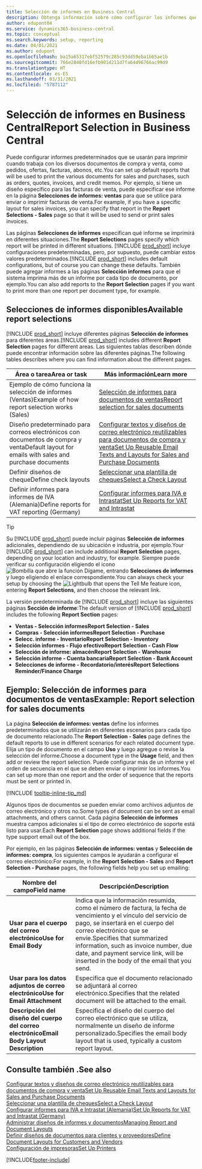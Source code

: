 ```yaml
---
title: Selección de informes en Business Central
description: Obtenga información sobre cómo configurar los informes que utiliza para imprimir varios tipos de documentos en Business Central.
author: edupont04
ms.service: dynamics365-business-central
ms.topic: conceptual
ms.search.keywords: setup, reporting
ms.date: 04/01/2021
ms.author: edupont
ms.openlocfilehash: ba15a65317ebf52579c285c93dd59eba1b65ae1b
ms.sourcegitcommit: 766e2840fd16efb901d211d7fa64d96766ac99d9
ms.translationtype: HT
ms.contentlocale: es-ES
ms.lasthandoff: 03/31/2021
ms.locfileid: "5787112"
---
```

# <a name="report-selection-in-business-central"></a><span data-ttu-id="4afc6-103">Selección de informes en Business Central</span><span class="sxs-lookup"><span data-stu-id="4afc6-103">Report Selection in Business Central</span></span>

<span data-ttu-id="4afc6-104">Puede configurar informes predeterminados que se usarán para imprimir cuando trabaja con los diversos documentos de compra y venta, como pedidos, ofertas, facturas, abonos, etc.</span><span class="sxs-lookup"><span data-stu-id="4afc6-104">You can set up default reports that will be used to print the various documents for sales and purchases, such as orders, quotes, invoices, and credit memos.</span></span> <span data-ttu-id="4afc6-105">Por ejemplo, si tiene un diseño específico para las facturas de venta, puede especificar ese informe en la página **Selecciones de informes: ventas** para que se utilice para enviar o imprimir facturas de venta.</span><span class="sxs-lookup"><span data-stu-id="4afc6-105">For example, if you have a specific layout for sales invoices, you can specify that report in the **Report Selections - Sales** page so that it will be used to send or print sales invoices.</span></span>  

<span data-ttu-id="4afc6-106">Las páginas **Selecciones de informes** especifican qué informe se imprimirá en diferentes situaciones.</span><span class="sxs-lookup"><span data-stu-id="4afc6-106">The **Report Selections** pages specify which report will be printed in different situations.</span></span> <span data-ttu-id="4afc6-107">[!INCLUDE [prod_short](includes/prod_short.md)] incluye configuraciones predeterminadas, pero, por supuesto, puede cambiar estos valores predeterminados.</span><span class="sxs-lookup"><span data-stu-id="4afc6-107">[!INCLUDE [prod_short](includes/prod_short.md)] includes default configurations, but of course you can change these defaults.</span></span> <span data-ttu-id="4afc6-108">También puede agregar informes a las páginas **Selección informes** para que el sistema imprima más de un informe por cada tipo de documento, por ejemplo.</span><span class="sxs-lookup"><span data-stu-id="4afc6-108">You can also add reports to the **Report Selection** pages if you want to print more than one report per document type, for example.</span></span>  

## <a name="available-report-selections"></a><span data-ttu-id="4afc6-109">Selecciones de informes disponibles</span><span class="sxs-lookup"><span data-stu-id="4afc6-109">Available report selections</span></span>

<span data-ttu-id="4afc6-110">[!INCLUDE [prod_short](includes/prod_short.md)] incluye diferentes páginas **Selección de informes** para diferentes áreas.</span><span class="sxs-lookup"><span data-stu-id="4afc6-110">[!INCLUDE [prod_short](includes/prod_short.md)] includes different **Report Selection** pages for different areas.</span></span> <span data-ttu-id="4afc6-111">Las siguientes tablas describen dónde puede encontrar información sobre las diferentes páginas.</span><span class="sxs-lookup"><span data-stu-id="4afc6-111">The following tables describes where you can find information about the different pages.</span></span>  

|<span data-ttu-id="4afc6-112">Área o tarea</span><span class="sxs-lookup"><span data-stu-id="4afc6-112">Area or task</span></span>  |<span data-ttu-id="4afc6-113">Más información</span><span class="sxs-lookup"><span data-stu-id="4afc6-113">Learn more</span></span>|
|--------------|----------|
|<span data-ttu-id="4afc6-114">Ejemplo de cómo funciona la selección de informes (Ventas)</span><span class="sxs-lookup"><span data-stu-id="4afc6-114">Example of how report selection works (Sales)</span></span>|[<span data-ttu-id="4afc6-115">Selección de informes para documentos de ventas</span><span class="sxs-lookup"><span data-stu-id="4afc6-115">Report selection for sales documents</span></span>](#example-report-selection-for-sales-documents)|
|<span data-ttu-id="4afc6-116">Diseño predeterminado para correos electrónicos con documentos de compra y venta</span><span class="sxs-lookup"><span data-stu-id="4afc6-116">Default layout for emails with sales and purchase documents</span></span>  |[<span data-ttu-id="4afc6-117">Configurar textos y diseños de correo electrónico reutilizables para documentos de compra y venta</span><span class="sxs-lookup"><span data-stu-id="4afc6-117">Set Up Reusable Email Texts and Layouts for Sales and Purchase Documents</span></span>](admin-how-setup-email.md#set-up-reusable-email-texts-and-layouts-for-sales-and-purchase-documents) |
|<span data-ttu-id="4afc6-118">Definir diseños de cheque</span><span class="sxs-lookup"><span data-stu-id="4afc6-118">Define check layouts</span></span>     |[<span data-ttu-id="4afc6-119">Seleccionar una plantilla de cheques</span><span class="sxs-lookup"><span data-stu-id="4afc6-119">Select a Check Layout</span></span>](finance-how-define-check-layouts.md) |
|<span data-ttu-id="4afc6-120">Definir informes para informes de IVA (Alemania)</span><span class="sxs-lookup"><span data-stu-id="4afc6-120">Define reports for VAT reporting (Germany)</span></span>|[<span data-ttu-id="4afc6-121">Configurar informes para IVA e Intrastat</span><span class="sxs-lookup"><span data-stu-id="4afc6-121">Set Up Reports for VAT and Intrastat</span></span>](LocalFunctionality/Germany/how-to-set-up-reports-for-vat-and-intrastat.md) |

> [!TIP]
> <span data-ttu-id="4afc6-122">Su [!INCLUDE [prod_short](includes/prod_short.md)] puede incluir páginas **Selección de informes** adicionales, dependiendo de su ubicación e industria, por ejemplo.</span><span class="sxs-lookup"><span data-stu-id="4afc6-122">Your [!INCLUDE [prod_short](includes/prod_short.md)] can include additional **Report Selection** pages, depending on your location and industry, for example.</span></span> <span data-ttu-id="4afc6-123">Siempre puede verificar su configuración eligiendo el icono ![Bombilla que abre la función Dígame](media/ui-search/search_small.png "Dígame qué desea hacer"), entrando **Selecciones de informes** y luego eligiendo el enlace correspondiente.</span><span class="sxs-lookup"><span data-stu-id="4afc6-123">You can always check your setup by choosing the ![Lightbulb that opens the Tell Me feature](media/ui-search/search_small.png "Tell me what you want to do") icon, entering **Report Selections**, and then choose the relevant link.</span></span>

<span data-ttu-id="4afc6-124">La versión predeterminada de [!INCLUDE [prod_short](includes/prod_short.md)] incluye las siguientes páginas **Sección de informe**:</span><span class="sxs-lookup"><span data-stu-id="4afc6-124">The default version of [!INCLUDE [prod_short](includes/prod_short.md)] includes the following **Report Section** pages:</span></span>

* <span data-ttu-id="4afc6-125">**Ventas - Selección informes**</span><span class="sxs-lookup"><span data-stu-id="4afc6-125">**Report Selection - Sales**</span></span>  
* <span data-ttu-id="4afc6-126">**Compras - Selección informes**</span><span class="sxs-lookup"><span data-stu-id="4afc6-126">**Report Selection - Purchase**</span></span>  
* <span data-ttu-id="4afc6-127">**Selecc. informe - Inventario**</span><span class="sxs-lookup"><span data-stu-id="4afc6-127">**Report Selection - Inventory**</span></span>  
* <span data-ttu-id="4afc6-128">**Selección informes - Flujo efectivo**</span><span class="sxs-lookup"><span data-stu-id="4afc6-128">**Report Selection - Cash Flow**</span></span>  
* <span data-ttu-id="4afc6-129">**Selección de informe: almacén**</span><span class="sxs-lookup"><span data-stu-id="4afc6-129">**Report Selection - Warehouse**</span></span>  
* <span data-ttu-id="4afc6-130">**Selección informe - Cuenta bancaria**</span><span class="sxs-lookup"><span data-stu-id="4afc6-130">**Report Selection - Bank Account**</span></span>  
* <span data-ttu-id="4afc6-131">**Selecciones de informe - Recordatorio/interés**</span><span class="sxs-lookup"><span data-stu-id="4afc6-131">**Report Selections Reminder/Finance Charge**</span></span>  

## <a name="example-report-selection-for-sales-documents"></a><span data-ttu-id="4afc6-132">Ejemplo: Selección de informes para documentos de ventas</span><span class="sxs-lookup"><span data-stu-id="4afc6-132">Example: Report selection for sales documents</span></span>

<span data-ttu-id="4afc6-133">La página **Selección de informes: ventas** define los informes predeterminados que se utilizarán en diferentes escenarios para cada tipo de documento relacionado.</span><span class="sxs-lookup"><span data-stu-id="4afc6-133">The **Report Selection - Sales** page defines the default reports to use in different scenarios for each related document type.</span></span> <span data-ttu-id="4afc6-134">Elija un tipo de documento en el campo **Uso** y luego agregue o revise la selección del informe.</span><span class="sxs-lookup"><span data-stu-id="4afc6-134">Choose a document type in the **Usage** field, and then add or review the report selection.</span></span> <span data-ttu-id="4afc6-135">Puede configurar más de un informe y el orden de secuencia en el que se deben enviar o imprimir los informes.</span><span class="sxs-lookup"><span data-stu-id="4afc6-135">You can set up more than one report and the order of sequence that the reports must be sent or printed in.</span></span>  

[!INCLUDE [tooltip-inline-tip_md](includes/tooltip-inline-tip_md.md)]

<span data-ttu-id="4afc6-136">Algunos tipos de documentos se pueden enviar como archivos adjuntos de correo electrónico y otros no.</span><span class="sxs-lookup"><span data-stu-id="4afc6-136">Some types of document can be sent as email attachments, and others cannot.</span></span> <span data-ttu-id="4afc6-137">Cada página **Selección de informes** muestra campos adicionales si el tipo de correo electrónico de soporte está listo para usar.</span><span class="sxs-lookup"><span data-stu-id="4afc6-137">Each **Report Selection** page shows additional fields if the type support email out of the box.</span></span>  

<span data-ttu-id="4afc6-138">Por ejemplo, en las páginas **Selección de informes: ventas** y **Selección de informes: compra**, los siguientes campos le ayudarán a configurar el correo electrónico:</span><span class="sxs-lookup"><span data-stu-id="4afc6-138">For example, in the **Report Selection - Sales** and **Report Selection - Purchase** pages, the following fields help you set up emailing:</span></span>

|<span data-ttu-id="4afc6-139">Nombre del campo</span><span class="sxs-lookup"><span data-stu-id="4afc6-139">Field name</span></span> |<span data-ttu-id="4afc6-140">Descripción</span><span class="sxs-lookup"><span data-stu-id="4afc6-140">Description</span></span>  |
|-----------|-------------|
|<span data-ttu-id="4afc6-141">**Usar para el cuerpo del correo electrónico**</span><span class="sxs-lookup"><span data-stu-id="4afc6-141">**Use for Email Body**</span></span>| <span data-ttu-id="4afc6-142">Indica que la información resumida, como el número de factura, la fecha de vencimiento y el vínculo del servicio de pago, se insertará en el cuerpo del correo electrónico que se envíe.</span><span class="sxs-lookup"><span data-stu-id="4afc6-142">Specifies that summarized information, such as invoice number, due date, and payment service link, will be inserted in the body of the email that you send.</span></span>        |
|<span data-ttu-id="4afc6-143">**Usar para los datos adjuntos de correo electrónico**</span><span class="sxs-lookup"><span data-stu-id="4afc6-143">**Use for Email Attachment**</span></span>| <span data-ttu-id="4afc6-144">Especifica que el documento relacionado se adjuntará al correo electrónico.</span><span class="sxs-lookup"><span data-stu-id="4afc6-144">Specifies that the related document will be attached to the email.</span></span>|
|<span data-ttu-id="4afc6-145">**Descripción del diseño del cuerpo del correo electrónico**</span><span class="sxs-lookup"><span data-stu-id="4afc6-145">**Email Body Layout Description**</span></span>|<span data-ttu-id="4afc6-146">Especifica el diseño del cuerpo del correo electrónico que se utiliza, normalmente un diseño de informe personalizado.</span><span class="sxs-lookup"><span data-stu-id="4afc6-146">Specifies the email body layout that is used, typically a custom report layout.</span></span> |

## <a name="see-also"></a><span data-ttu-id="4afc6-147">Consulte también .</span><span class="sxs-lookup"><span data-stu-id="4afc6-147">See also</span></span>

[<span data-ttu-id="4afc6-148">Configurar textos y diseños de correo electrónico reutilizables para documentos de compra y venta</span><span class="sxs-lookup"><span data-stu-id="4afc6-148">Set Up Reusable Email Texts and Layouts for Sales and Purchase Documents</span></span>](admin-how-setup-email.md#set-up-reusable-email-texts-and-layouts-for-sales-and-purchase-documents)  
[<span data-ttu-id="4afc6-149">Seleccionar una plantilla de cheques</span><span class="sxs-lookup"><span data-stu-id="4afc6-149">Select a Check Layout</span></span>](finance-how-define-check-layouts.md)  
[<span data-ttu-id="4afc6-150">Configurar informes para IVA e Intrastat (Alemania)</span><span class="sxs-lookup"><span data-stu-id="4afc6-150">Set Up Reports for VAT and Intrastat (Germany)</span></span>](LocalFunctionality/Germany/how-to-set-up-reports-for-vat-and-intrastat.md)  
[<span data-ttu-id="4afc6-151">Administrar diseños de informes y documentos</span><span class="sxs-lookup"><span data-stu-id="4afc6-151">Managing Report and Document Layouts</span></span>](ui-manage-report-layouts.md)  
[<span data-ttu-id="4afc6-152">Definir diseños de documentos para clientes y proveedores</span><span class="sxs-lookup"><span data-stu-id="4afc6-152">Define Document Layouts for Customers and Vendors</span></span>](ui-define-customer-vendor-document-layouts.md)  
[<span data-ttu-id="4afc6-153">Configuración de impresoras</span><span class="sxs-lookup"><span data-stu-id="4afc6-153">Set Up Printers</span></span>](ui-specify-printer-selection-reports.md)  


[!INCLUDE[footer-include](includes/footer-banner.md)]
